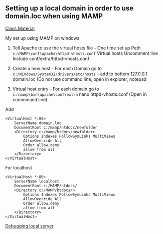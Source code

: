 ## Setting up a local domain in order to use domain.loc when using MAMP

[Class Material](https://github.com/susanBuck/dwa15-fall2017/blob/master/01_Servers_and_Git/09_Local_domain.md)

My set up using MAMP on windows

1. Tell Apache to use the virtual hosts file - One time set up
Path ```c:\MAMP\conf\apache\httpd-vhosts.conf```
Virtual hosts Uncomment line Include conf/extra/httpd-vhosts.conf

2. Create a new host - For each Domain go to  ```c:/Windows/System32/drivers/etc/hosts``` - add to bottom  127.0.0.1 domain.loc
   (Do not use command line, open in explorer, notepad
   
3.  Virtual host entry - For eaxh domain go to ```c:\mamp\bin\apache\conf\extra```
    nano httpd-vhosts.conf
    (Open in commmand line)

 Add
 
```
<VirtualHost *:80>
    ServerName domain.loc
    DocumentRoot c:/mamp/htdocs/newfolder
    <Directory c:/mamp/htdocs/newfolder>
        Options Indexes FollowSymLinks MultiViews
        AllowOverride All
        Order allow,deny
        allow from all
    </Directory>
</VirtualHost>
```
For localhost
```
<VirtualHost *:80>
    ServerName localhost
    DocumentRoot c:/MAMP/htdocs/
    <Directory c:/MAMP/htdocs/>
        Options Indexes FollowSymLinks MultiViews
        AllowOverride All
        Order allow,deny
        allow from all
    </Directory>
</VirtualHost>
```

[Debugging local server](https://github.com/susanBuck/dwa15-fall2017/blob/master/01_Servers_and_Git/02_Debugging_local_servers.md)
